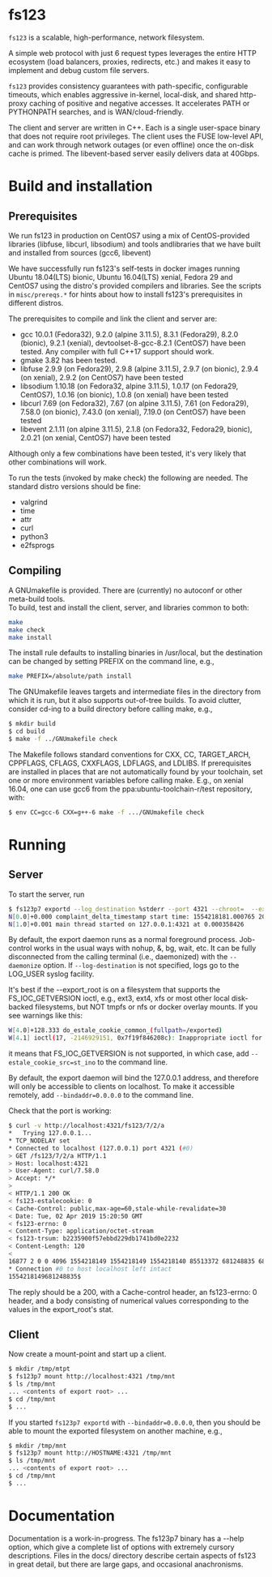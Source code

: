 # fs123

`fs123` is a scalable, high-performance, network filesystem.

A simple web protocol with just 6 request types
leverages the entire HTTP ecosystem (load balancers,
proxies, redirects, etc.) and makes it easy to implement and
debug custom file servers.

`fs123` provides consistency guarantees
with path-specific, configurable timeouts, which enables
aggressive in-kernel, local-disk, and shared http-proxy
caching of positive and negative accesses. It accelerates PATH
or PYTHONPATH searches, and is WAN/cloud-friendly.

The client and server are written in C++. Each is a single
user-space binary that does not require root privileges.
The client uses the FUSE low-level API, and can work through
network outages (or even offline) once the on-disk cache is
primed.  The libevent-based server easily delivers data
at 40Gbps.

# Build and installation

## Prerequisites

We run fs123 in production on CentOS7 using a mix of CentOS-provided
libraries (libfuse, libcurl, libsodium) and tools andlibraries that we
have built and installed from sources (gcc6, libevent)

We have successfully run fs123's self-tests in docker images running
Ubuntu 18.04(LTS) bionic, Ubuntu 16.04(LTS) xenial, Fedora 29 and
CentOS7 using the distro's provided compilers and libraries.  See the
scripts in `misc/prereqs.*` for hints about how to install fs123's
prerequisites in different distros.

The prerequisites to compile and link the client and server are:

- gcc
    10.0.1 (Fedora32), 9.2.0 (alpine 3.11.5), 8.3.1 (Fedora29), 8.2.0 (bionic), 9.2.1 (xenial), devtoolset-8-gcc-8.2.1 (CentOS7) have been tested. Any compiler with full C++17 support should work.
- gmake
    3.82 has been tested.
- libfuse
    2.9.9 (on Fedora29), 2.9.8 (alpine 3.11.5), 2.9.7 (on bionic), 2.9.4 (on xenial), 2.9.2 (on CentOS7) have been tested
- libsodium
    1.10.18 (on Fedora32, alpine 3.11.5), 1.0.17 (on Fedora29, CentOS7), 1.0.16 (on bionic), 1.0.8 (on xenial) have been tested
- libcurl
    7.69 (on Fedora32), 7.67 (on alpine 3.11.5), 7.61 (on Fedora29), 7.58.0 (on bionic), 7.43.0 (on xenial), 7.19.0 (on CentOS7) have been tested
- libevent
    2.1.11 (on alpine 3.11.5), 2.1.8 (on Fedora32, Fedora29, bionic), 2.0.21 (on xenial, CentOS7) have been tested
    
Although only a few combinations have been tested, it's very likely that other combinations will work.

To run the tests (invoked by make check) the following are needed.  The standard distro versions should be fine:

- valgrind
- time 
- attr
- curl
- python3
- e2fsprogs

## Compiling

A GNUmakefile is provided.  There are (currently) no autoconf or
other meta-build tools.  
To build, test and install the client, server, and libraries common to both:

```bash
make
make check
make install
```

The install rule defaults to installing binaries in /usr/local, but
the destination can be changed by setting PREFIX on the command line,
e.g.,


```bash
make PREFIX=/absolute/path install
```

The GNUmakefile leaves targets and intermediate files in the
directory from which it is run, but it also supports out-of-tree
builds.  To avoid clutter, consider cd-ing to a build directory
before calling make, e.g.,
```bash
$ mkdir build
$ cd build
$ make -f ../GNUmakefile check
```

The Makefile follows standard conventions
for CXX, CC, TARGET_ARCH, CPPFLAGS, CFLAGS, CXXFLAGS, LDFLAGS, and LDLIBS.
If prerequisites are installed in places that are not
automatically found by your toolchain, set one or more environment
variables before calling make.  E.g., on xenial 16.04, one can use
gcc6 from the ppa:ubuntu-toolchain-r/test repository, with:
```bash
$ env CC=gcc-6 CXX=g++-6 make -f .../GNUmakefile check
```

# Running

## Server

To start the server, run
```bash
$ fs123p7 exportd --log_destination %stderr --port 4321 --chroot=  --export_root=/some/where
N[0.0]+0.000 complaint_delta_timestamp start time: 1554218181.000765 2019-04-02 15:16:21+0000
N[1.0]+0.001 main thread started on 127.0.0.1:4321 at 0.000358426
```

By default, the export daemon runs as a normal foreground process.  Job-control works
in the usual ways with nohup, &, bg, wait, etc.  It can be fully disconnected
from the calling terminal (i.e., daemonized) with the `--daemonize` option.  If `--log-destination`
is not specified, logs go to the LOG_USER syslog facility.

It's best if the --export_root is on a filesystem that supports the
FS_IOC_GETVERSION ioctl, e.g., ext3, ext4, xfs or most other local
disk-backed filesystems, but NOT tmpfs or nfs or docker overlay
mounts.  If you see warnings like this:
```bash
W[4.0]+128.333 do_estale_cookie_common_(fullpath=/exported)
W[4.1] ioctl(17, -2146929151, 0x7f19f846208c): Inappropriate ioctl for device
```
it means that FS_IOC_GETVERSION is not supported, in which case, add
`--estale_cookie_src=st_ino` to the command line.

By default, the export daemon will bind the 127.0.0.1 address, and therefore will
only be accessible to clients on localhost.  To make it accessible remotely, add
`--bindaddr=0.0.0.0` to the command line.


Check that the port is working:
```bash
$ curl -v http://localhost:4321/fs123/7/2/a
*   Trying 127.0.0.1...
* TCP_NODELAY set
* Connected to localhost (127.0.0.1) port 4321 (#0)
> GET /fs123/7/2/a HTTP/1.1
> Host: localhost:4321
> User-Agent: curl/7.58.0
> Accept: */*
> 
< HTTP/1.1 200 OK
< fs123-estalecookie: 0
< Cache-Control: public,max-age=60,stale-while-revalidate=30
< Date: Tue, 02 Apr 2019 15:20:50 GMT
< fs123-errno: 0
< Content-Type: application/octet-stream
< fs123-trsum: b2235900f57ebbd229db1741bd0e2232
< Content-Length: 120
< 
16877 2 0 0 4096 1554218149 1554218149 1554218140 85513372 681248835 681248835 746338405 60 8 4096 0
* Connection #0 to host localhost left intact
1554218149681248835$
```
The reply should be a 200, with a Cache-control header, an fs123-errno: 0 header,
and a body consisting of numerical values corresponding to the values in the export_root's
stat.

## Client
Now create a mount-point and start up a client.
```bash
$ mkdir /tmp/mtpt
$ fs123p7 mount http://localhost:4321 /tmp/mnt
$ ls /tmp/mnt
... <contents of export root> ...
$ cd /tmp/mnt
$ ...
```

If you started `fs123p7 exportd` with `--bindaddr=0.0.0.0`, then you should be able
to mount the exported filesystem on another machine, e.g.,
```bash
$ mkdir /tmp/mnt
$ fs123p7 mount http://HOSTNAME:4321 /tmp/mnt
$ ls /tmp/mnt
... <contents of export root> ...
$ cd /tmp/mnt
$ ...
```
# Documentation

Documentation is a work-in-progress.  The fs123p7 binary has a
--help option, which give a complete list of options with
extremely cursory descriptions.  Files in the docs/ directory describe
certain aspects of fs123 in great detail, but there are large gaps,
and occasional anachronisms.
